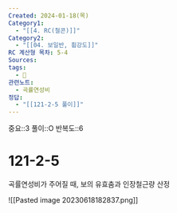 ```yaml
---
Created: 2024-01-18(목)
Category1:
  - "[[4. RC(철콘)]]"
Category2:
  - "[[04. 보일반, 휨강도]]"
RC 계산형 목차: 5-4
Sources: 
tags:
  - 🧮
관련노트:
  - 곡률연성비
정답:
  - "[[121-2-5 풀이]]"
---
```

중요::3
풀이::O
반복도::6

# 121-2-5

곡률연성비가 주어질 때, 보의 유효춤과 인장철근량 산정

![[Pasted image 20230618182837.png]]